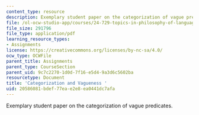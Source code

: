 ```yaml
---
content_type: resource
description: Exemplary student paper on the categorization of vague predicates.
file: /ol-ocw-studio-app/courses/24-729-topics-in-philosophy-of-language-vagueness-fall-2005/20586081bdef77eae2e8ea0441dc7afa_stephenson_vague.pdf
file_size: 291796
file_type: application/pdf
learning_resource_types:
- Assignments
license: https://creativecommons.org/licenses/by-nc-sa/4.0/
ocw_type: OCWFile
parent_title: Assignments
parent_type: CourseSection
parent_uid: 9c7c2270-1d0d-7f16-e5d4-9a3d6c5602ba
resourcetype: Document
title: 'Categorization and Vagueness '
uid: 20586081-bdef-77ea-e2e8-ea0441dc7afa
---
```

Exemplary student paper on the categorization of vague predicates.